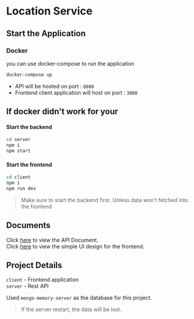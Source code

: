 # Location Service

## Start the Application

### Docker

you can use docker-compose to run the application

```bash
docker-compose up
```

- API will be hosted on port : `8080`
- Frontend client application will host on port : `3000`

## If docker didn't work for your

#### Start the backend

```bash
cd server
npm i
npm start
```

#### Start the frontend

```bash
cd client
npm i
npm run dev
```

> Make sure to start the backend first. Unless data won't fetched into the frontend


## Documents

Click [here](https://documenter.getpostman.com/view/26690466/2s946chEzc) to view the API Document.  
Click [here](https://www.figma.com/file/D0pBprWCJ8yOSlIlOdKEYe/Full-Stack-Developer---Internship-Assignment?type=design&node-id=0%3A1&mode=design&t=FSoKd9Af3Q4ZyTwA-1) to view the simple UI design for the frontend.

## Project Details

```client``` - Frontend application  
```server``` - Rest API

Used `mongo-memory-server` as the database for this project. 
> If the server restart, the data will be lost.

